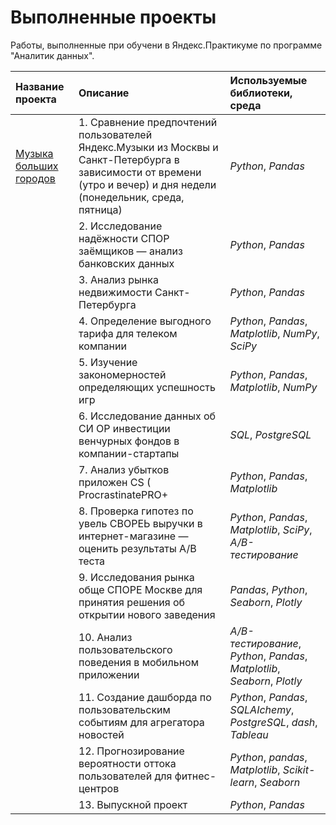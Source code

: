 # Выполненные проекты 

Работы, выполненные при обучени в Яндекс.Практикуме по программе "Аналитик данных".

| Название проекта | Описание | Используемые библиотеки, среда | 
| :---------------------- | :---------------------- | :---------------------- |
| [Музыка больших городов](big_cities_music) | 1. Сравнение предпочтений пользователей Яндекс.Музыки из Москвы и Санкт-Петербурга в зависимости от времени (утро и вечер) и дня недели (понедельник, среда, пятница)|*Python*, *Pandas*|
|[]()|2. Исследование надёжности СПОР заёмщиков — анализ банковских данных|*Python*, *Pandas*|
|[]()|3. Анализ рынка недвижимости Санкт-Петербурга|*Python*, *Pandas*|
|[]()|4. Определение выгодного тарифа для телеком компании|*Python*, *Pandas*, *Matplotlib*, *NumPy*, *SciPy*|
|[]()|5. Изучение закономерностей определяющих успешность игр|*Python*, *Pandas*, *Matplotlib*, *NumPy*|
|[]()|6. Исследование данных об СИ ОР инвестиции венчурных фондов в компании-стартапы|*SQL*, *PostgreSQL*|
|[]()|7. Анализ убытков приложен CS ( ProcrastinatePRO+ |*Python*, *Pandas*, *Matplotlib*|
|[]()|8. Проверка гипотез по увель СВОРЕЬ выручки в интернет-магазине — оценить результаты А/В теста|*Python*, *Pandas*, *Matplotlib*, *SciPy*, *А/В-тестирование*|
|[]()|9. Исследования рынка обще СПОРЕ Москве для принятия решения об открытии нового заведения|*Pandas*, *Python*, *Seaborn*, *Plotly*|
|[]()|10. Анализ пользовательского поведения в мобильном приложении|*А/В-тестирование*, *Python*, *Pandas*, *Matplotlib*, *Seaborn*, *Plotly*|
|[]()|11. Создание дашборда по пользовательским событиям для агрегатора новостей|*Python*, *Pandas*,  *SQLAIchemy*, *PostgreSQL*, *dash*, *Tableau*|
|[]()|12. Прогнозирование вероятности оттока пользователей для фитнес-центров|*Python*, *pandas*, *Matplotlib*, *Scikit-learn*, *Seaborn*|
|[]()|13. Выпускной проект|*Python*, *Pandas*|